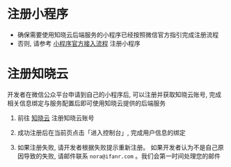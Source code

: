 # 注册小程序
* 确保需要使用知晓云后端服务的小程序已经按照微信官方指引完成注册流程
* 否则, 请参考 [小程序官方接入流程](https://mp.weixin.qq.com/cgi-bin/wx) 注册小程序

# 注册知晓云

开发者在微信公众平台申请到自己的小程序后, 可以注册并获取知晓云账号, 完成相关信息绑定与服务配置后即可使用知晓云提供的后端服务

1. 前往 [知晓云](https://sso.ifanr.com/hydrogen//) 注册知晓云账号

2. 成功注册后在当前页点击「进入控制台」, 完成用户信息的绑定

3. 如果注册失败, 请开发者根据失败提示重新注册。 如果开发者认为不是自己原因导致的失败, 请邮件联系 `nora@ifanr.com` 。我们会第一时间处理您的邮件

   ​


